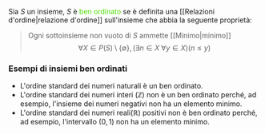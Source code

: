 Sia $S$ un insieme, $S$ è <span style="color:#4ddb00">ben ordinato</span> se è definita una [[Relazioni d'ordine|relazione d'ordine]] sull'insieme che abbia la seguente proprietà:
>Ogni sottoinsieme non vuoto di $S$ ammette [[Minimo|minimo]]
>$$\forall X \in P(S) \setminus \{\emptyset\}, (\exists n \in X \; \forall y  \in X) (n\leq y)$$
### Esempi di insiemi ben ordinati
- L'ordine standard dei numeri naturali è un ben ordinato.
- L'ordine standard dei numeri interi $(\mathbb{Z})$ non è un ben ordinato perché, ad esempio, l'insieme dei numeri negativi non ha un elemento minimo.
- L'ordine standard dei numeri reali$(\mathbb{R})$ positivi non è ben ordinato perché, ad esempio, l'intervallo $(0,1)$ non ha un elemento minimo.